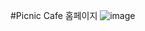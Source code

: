 #Picnic Cafe 홈페이지
![image](https://github.com/user-attachments/assets/458de039-147a-4624-9080-6cac6523ef16)
